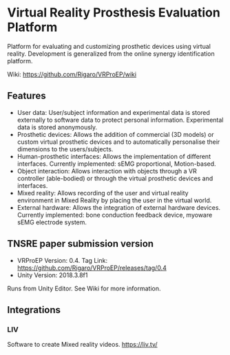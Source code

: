 # Virtual Reality Prosthesis Evaluation Platform
Platform for evaluating and customizing prosthetic devices using virtual reality.
Development is generalized from the online synergy identification platform.

Wiki: https://github.com/Rigaro/VRProEP/wiki

## Features
- User data: User/subject information and experimental data is stored externally to software data to protect personal information. Experimental data is stored anonymously.
- Prosthetic devices: Allows the addition of commercial (3D models) or custom virtual prosthetic devices and to automatically personalise their dimensions to the users/subjects.
- Human-prosthetic interfaces: Allows the implementation of different interfaces. Currently implemented: sEMG proportional, Motion-based.
- Object interaction: Allows interaction with objects through a VR controller (able-bodied) or through the virtual prosthetic devices and interfaces.
- Mixed reality: Allows recording of the user and virtual reality environment in Mixed Reality by placing the user in the virtual world.
- External hardware: Allows the integration of external hardware devices. Currently implemented: bone conduction feedback device, myoware sEMG electrode system.

## TNSRE paper submission version
- VRProEP Version: 0.4. Tag Link: https://github.com/Rigaro/VRProEP/releases/tag/0.4
- Unity Version: 2018.3.8f1

Runs from Unity Editor. See Wiki for more information.

## Integrations
### LIV
Software to create Mixed reality videos.
https://liv.tv/

